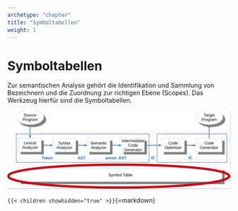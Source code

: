 ```yaml
---
archetype: "chapter"
title: "Symboltabellen"
weight: 1
---
```



# Symboltabellen

Zur semantischen Analyse gehört die Identifikation und Sammlung von Bezeichnern und die
Zuordnung zur richtigen Ebene (Scopes). Das Werkzeug hierfür sind die Symboltabellen.

![](images/architektur_cb.png)


`{{< children showhidden="true" >}}`{=markdown}
